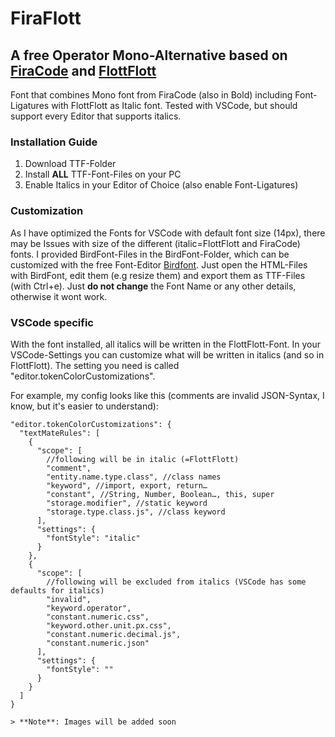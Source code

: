 # FiraFlott
## A free Operator Mono-Alternative based on [FiraCode](https://github.com/tonsky/FiraCode) and [FlottFlott](https://www.dafont.com/flottflott.font)

Font that combines Mono font from FiraCode (also in Bold) including Font-Ligatures with FlottFlott as Italic font.
Tested with VSCode, but should support every Editor that supports italics.

### Installation Guide
1. Download TTF-Folder
2. Install **ALL** TTF-Font-Files on your PC
3. Enable Italics in your Editor of Choice (also enable Font-Ligatures)

### Customization
As I have optimized the Fonts for VSCode with default font size (14px),
there may be Issues with size of the different (italic=FlottFlott and FiraCode) fonts. I provided BirdFont-Files in the 
BirdFont-Folder, which can be customized with the free Font-Editor [Birdfont](https://birdfont.org/
). Just open the HTML-Files with BirdFont, edit them (e.g resize them) and export them as TTF-Files (with Ctrl+e). Just 
**do not change** the Font Name or any other details, otherwise it wont work.

### VSCode specific
With the font installed, all italics will be written in the FlottFlott-Font. In your VSCode-Settings you can customize what 
will be written in italics (and so in FlottFlott). The setting you need is called "editor.tokenColorCustomizations".

For example, my config looks like this (comments are invalid JSON-Syntax, I know, but it's easier to understand):
```
"editor.tokenColorCustomizations": {
  "textMateRules": [
    {
      "scope": [
        //following will be in italic (=FlottFlott)
        "comment",
        "entity.name.type.class", //class names
        "keyword", //import, export, return…
        "constant", //String, Number, Boolean…, this, super
        "storage.modifier", //static keyword
        "storage.type.class.js", //class keyword
      ],
      "settings": {
        "fontStyle": "italic"
      }
    },
    {
      "scope": [
        //following will be excluded from italics (VSCode has some defaults for italics)
        "invalid",
        "keyword.operator",
        "constant.numeric.css",
        "keyword.other.unit.px.css",
        "constant.numeric.decimal.js",
        "constant.numeric.json"
      ],
      "settings": {
        "fontStyle": ""
      }
    }
  ]
}

> **Note**: Images will be added soon
